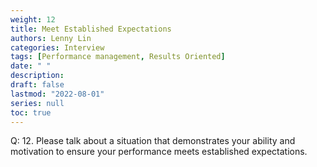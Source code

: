 ```yaml
---
weight: 12
title: Meet Established Expectations
authors: Lenny Lin
categories: Interview
tags: [Performance management, Results Oriented]
date: " "
description: 
draft: false
lastmod: "2022-08-01"
series: null
toc: true
---
```



Q: 12.  Please talk about a situation that demonstrates your ability and motivation to ensure your performance meets established expectations.
